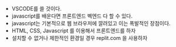 - VSCODE를 쓸 것이다.
- javascript를 배운다면 프론트엔드 벡엔드 다 할 수 있다.
- javascript는 기본적으로 웹 브라우저에 깔려있고 이는 폭발적인 장점이다.
- HTML, CSS, Javascript 를 이용해서 프론트엔드를 하자
- 설치할 수 없거나 제한적인 환경일 경우 replit.com 을 사용하자
